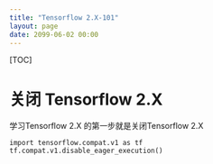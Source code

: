 ```yaml
---
title: "Tensorflow 2.X-101"
layout: page
date: 2099-06-02 00:00
---
```

[TOC]

# 关闭 Tensorflow 2.X
学习Tensorflow 2.X 的第一步就是关闭Tensorflow 2.X
```
import tensorflow.compat.v1 as tf
tf.compat.v1.disable_eager_execution()
```